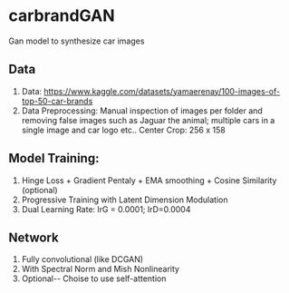 # carbrandGAN
Gan model to synthesize car images

## Data
1. Data: https://www.kaggle.com/datasets/yamaerenay/100-images-of-top-50-car-brands
2. Data Preprocessing: Manual inspection of images per folder and removing false images such as Jaguar the animal; multiple cars in a single image and car logo etc..
Center Crop: 256 x 158
## Model Training:
1. Hinge Loss  + Gradient Pentaly + EMA smoothing + Cosine Similarity (optional)
2. Progressive Training with Latent Dimension Modulation
3. Dual Learning Rate: lrG = 0.0001; lrD=0.0004
## Network
1. Fully convolutional (like DCGAN)
2. With Spectral Norm and Mish Nonlinearity
3. Optional-- Choise to use self-attention

